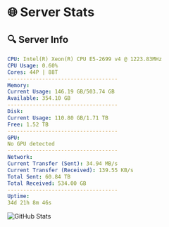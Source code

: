 # 🌐 Server Stats
## 🔍 Server Info
```yaml
CPU: Intel(R) Xeon(R) CPU E5-2699 v4 @ 1223.83MHz
CPU Usage: 0.60%
Cores: 44P | 88T
-----------------------------------
Memory:
Current Usage: 146.19 GB/503.74 GB
Available: 354.10 GB
-----------------------------------
Disk:
Current Usage: 110.80 GB/1.71 TB
Free: 1.52 TB
-----------------------------------
GPU:
No GPU detected
-----------------------------------
Network:
Current Transfer (Sent): 34.94 MB/s
Current Transfer (Received): 139.55 KB/s
Total Sent: 60.84 TB
Total Received: 534.00 GB
-----------------------------------
Uptime:
34d 21h 8m 46s
```
![GitHub Stats](https://img.shields.io/badge/Updated-2025-04-11_18:31:35-blue)
